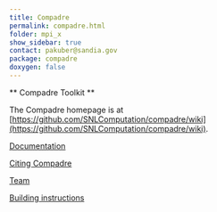 ```yaml
---
title: Compadre
permalink: compadre.html
folder: mpi_x
show_sidebar: true
contact: pakuber@sandia.gov
package: compadre
doxygen: false
---
```


** Compadre Toolkit **

The Compadre homepage is at [https://github.com/SNLComputation/compadre/wiki](https://github.com/SNLComputation/compadre/wiki).

[Documentation](https://github.com/SNLComputation/compadre/wiki/Documentation)

[Citing Compadre](https://github.com/SNLComputation/compadre/wiki/Citation)

[Team](https://github.com/SNLComputation/compadre/wiki/Team)

[Building instructions](https://github.com/SNLComputation/compadre/wiki/Building-in-Trilinos)

